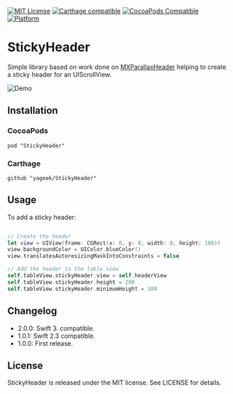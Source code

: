 
[![MIT License](http://img.shields.io/badge/license-MIT-blue.svg?style=flat)](LICENSE)
[![Carthage compatible](https://img.shields.io/badge/Carthage-compatible-4BC51D.svg?style=flat)](https://github.com/Carthage/Carthage)
[![CocoaPods Compatible](https://img.shields.io/cocoapods/v/StickyHeader.svg)](https://img.shields.io/cocoapods/v/StickyHeader.svg)
[![Platform](https://img.shields.io/cocoapods/p/StickyHeader.svg?style=flat)](http://cocoadocs.org/docsets/StickyHeader)

# StickyHeader

Simple library based on work done on [MXParallaxHeader](https://github.com/maxep/MXParallaxHeader) helping to 
create a sticky header for an UIScrollView.

![Demo](TestApp/demo.gif)

## Installation

### CocoaPods

```
pod "StickyHeader"
```

### Carthage
```
github "yageek/StickyHeader"
```

## Usage

To add a sticky header:

```swift

// Create the header
let view = UIView(frame: CGRect(x: 0, y: 0, width: 0, height: 100))
view.backgroundColor = UIColor.blueColor()
view.translatesAutoresizingMaskIntoConstraints = false

// Add the header to the table view
self.tableView.stickyHeader.view = self.headerView
self.tableView.stickyHeader.height = 200
self.tableView.stickyHeader.minimumHeight = 100
```

## Changelog
 - 2.0.0: Swift 3. compatible.
 - 1.0.1: Swift 2.3 compatible.
 - 1.0.0: First release.
 
## License

StickyHeader is released under the MIT license. See LICENSE for details.
